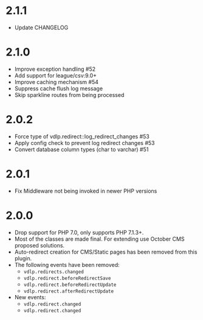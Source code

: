 # 2.1.1

* Update CHANGELOG

# 2.1.0

* Improve exception handling #52
* Add support for league/csv:9.0+
* Improve caching mechanism #54
* Suppress cache flush log message
* Skip sparkline routes from being processed

# 2.0.2

* Force type of vdlp.redirect::log_redirect_changes #53
* Apply config check to prevent log redirect changes #53
* Convert database column types (char to varchar) #51

# 2.0.1

* Fix Middleware not being invoked in newer PHP versions

# 2.0.0

* Drop support for PHP 7.0, only supports PHP 7.1.3+.
* Most of the classes are made final. For extending use October CMS proposed solutions.
* Auto-redirect creation for CMS/Static pages has been removed from this plugin.
* The following events have been removed:
    * `vdlp.redirects.changed`
    * `vdlp.redirect.beforeRedirectSave`
    * `vdlp.redirect.beforeRedirectUpdate`
    * `vdlp.redirect.afterRedirectUpdate`
* New events:
    * `vdlp.redirect.changed`
    * `vdlp.redirect.changed`
